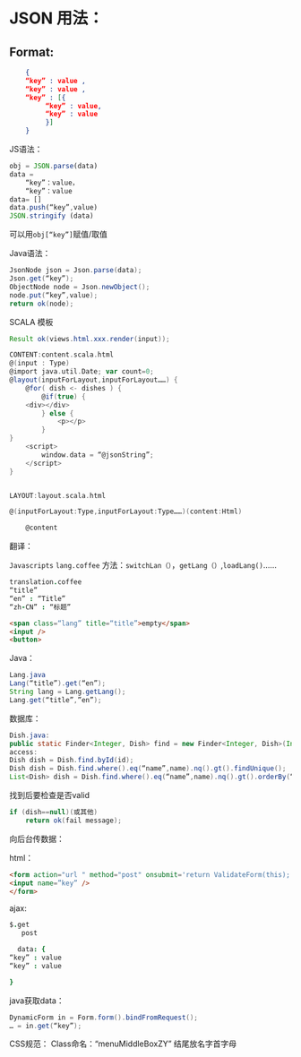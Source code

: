 # JSON 用法：
## Format:
```json
	{
	“key” : value ,
	“key” : value ,
	“key” : [{
		 “key” : value,
		 “key” : value
		 }]
	}
```

JS语法：
```javascript
obj = JSON.parse(data)
data =
	“key”：value，
	“key”：value
data= []
data.push(“key”,value)
JSON.stringify (data)
```

可以用`obj[“key”]`赋值/取值

Java语法：
```java
JsonNode json = Json.parse(data);
Json.get(“key”);
ObjectNode node = Json.newObject();
node.put(“key”,value);
return ok(node);
```







SCALA 模板
```java
Result ok(views.html.xxx.render(input));

```
```scala
CONTENT:content.scala.html
@(input : Type)
@import java.util.Date; var count=0;
@layout(inputForLayout,inputForLayout……) {
	@for( dish <- dishes ) {
		@if(true) {
	<div></div>
		} else {
			<p></p>
		}
}
	<script>
		window.data = “@jsonString”;
	</script>
}


LAYOUT:layout.scala.html

@(inputForLayout:Type,inputForLayout:Type……)(content:Html)

	@content

```




翻译：

`Javascripts`
`lang.coffee`
方法：`switchLan（）`，`getLang（）`,`loadLang()`……
```coffeescript
translation.coffee
“title”
“en” : “Title”
“zh-CN” : “标题”
```

```html
<span class=“lang” title=“title”>empty</span>
<input />
<button>
```

Java：

```java
Lang.java
Lang(“title”).get(“en”);
String lang = Lang.getLang();
Lang.get(“title”,”en”);
```


数据库：
```java
Dish.java:
public static Finder<Integer, Dish> find = new Finder<Integer, Dish>(Integer.class, Dish.class);
access:
Dish dish = Dish.find.byId(id);
Dish dish = Dish.find.where().eq(“name”,name).nq().gt().findUnique();
List<Dish> dish = Dish.find.where().eq(“name”,name).nq().gt().orderBy(“sort”).findList();
```

找到后要检查是否valid
```java
if (dish==null)(或其他)
	return ok(fail message);
```

向后台传数据：

html：
```html
<form action="url " method="post" onsubmit='return ValidateForm(this);'>
<input name=”key” />
</form>
```


ajax:
```coffeescript
$.get
   post

  data: {
“key” : value
“key” : value

}
```

java获取data：
```java
DynamicForm in = Form.form().bindFromRequest();
… = in.get(“key”);
```




CSS规范：
Class命名：“menuMiddleBoxZY” 结尾放名字首字母
